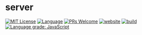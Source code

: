 # server
<!-- [START BADGES] -->
<!-- Please keep comment here to allow auto update -->
[![MIT License](/home/runner/work/server/server/badge.svg)](https://github.com/sodji98/server/blob/master/LICENSE)
[![Language](https://img.shields.io/badge/language-TypeScript-blue.svg?style=flat-square)](https://www.typescriptlang.org)
[![PRs Welcome](https://img.shields.io/badge/PRs-Welcome-brightgreen.svg?style=flat-square)](https://github.com/sodji98/server/pulls)
[![website](https://img.shields.io/static/v1?label=&labelColor=505050&message=marketplace&color=0076D6&style=flat-square&logo=google-chrome&logoColor=0076D6)](https://github.com/marketplace/actions/server)
[![build](https://img.shields.io/github/workflow/status/sodji98/server/Release/master?logo=github&style=flat-square)](https://github.com/sodji98/server/actions/workflows/release.yml)
[![Language grade: JavaScript](https://img.shields.io/lgtm/grade/javascript/g/sodji98/server.svg?logo=lgtm&style=flat-square)](https://lgtm.com/projects/g/sodji98/server/context:javascript)
<!-- [END BADGES] -->
